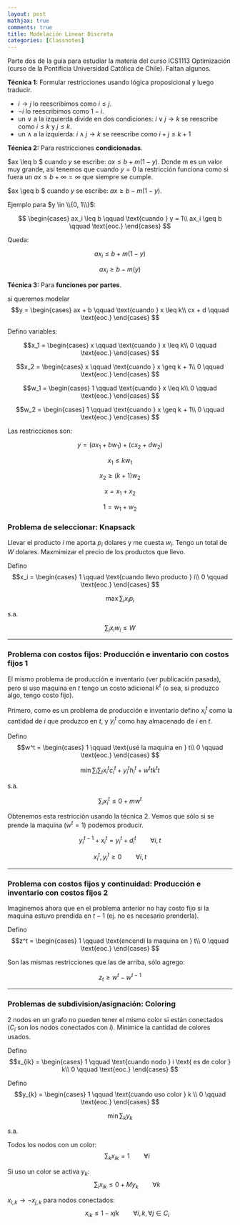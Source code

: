 ```yaml
---
layout: post
mathjax: true
comments: true
title: Modelación Linear Discreta
categories: [Classnotes]
---
```


Parte dos de la guia para estudiar la materia del curso ICS1113 Optimización (curso de la Pontificia Universidad Católica de Chile). 
Faltan algunos.


**Técnica 1:**
Formular restricciones usando lógica proposicional y luego traducir.

- $i \rightarrow j$ lo reescribimos como $i \leq j$.
- $\neg i$ lo reescribimos como $1 - i$.
- un $\lor$ a la izquierda divide en dos condiciones: $i \lor j \rightarrow k$ se reescribe como $i \leq k$ y $j \leq k$.
- un $\land$ a la izquierda: $i \land j \rightarrow k$ se reescribe como $i + j \leq k + 1$


**Técnica 2:**
Para restricciones **condicionadas**.

$ax \leq b $ cuando $y$ se escribe: $ax \leq b + m(1-y)$.
Donde m es un valor muy grande, así tenemos que cuando $y=0$ la restricción funciona como si fuera un $ax \leq b + \infty = \infty$ que siempre se cumple.

$ax \geq b $ cuando $y$ se escribe: $ax \geq b - m(1-y)$.

Ejemplo para $y \in \\{0, 1\\}$:

$$
\begin{cases}
ax_i \leq b \qquad  \text{cuando } y = 1\\
ax_i \geq b \qquad \text{eoc.}
\end{cases}
$$

Queda:

$$ax_i \leq b + m(1-y)$$

$$ax_i \geq b - m(y)$$


**Técnica 3:**
Para **funciones por partes**.

si queremos modelar $$y = 
\begin{cases}
ax + b \qquad  \text{cuando } x \leq k\\
cx + d \qquad \text{eoc.}
\end{cases}
$$

Defino variables:

$$x_1 = 
\begin{cases}
x \qquad  \text{cuando } x \leq k\\
0 \qquad \text{eoc.}
\end{cases}
$$

$$x_2 = 
\begin{cases}
x \qquad  \text{cuando } x \geq k + 1\\
0 \qquad \text{eoc.}
\end{cases}
$$

$$w_1 = 
\begin{cases}
1 \qquad  \text{cuando } x \leq k\\
0 \qquad \text{eoc.}
\end{cases}
$$


$$w_2 = 
\begin{cases}
1 \qquad  \text{cuando } x \geq k + 1\\
0 \qquad \text{eoc.}
\end{cases}
$$

Las restricciones son:

$$y = (ax_1 + bw_1) + (cx_2 + dw_2)$$

$$x_1 \leq k w_1$$

$$x_2 \geq (k + 1) w_2$$

$$x = x_1 + x_2$$

$$1 = w_1 + w_2$$

### Problema de seleccionar: Knapsack

Llevar el producto $i$ me aporta $p_i$ dolares y me cuesta $w_i$. Tengo un total de $W$ dolares. Maxmimizar el precio de los productos que llevo.

Defino 
$$x_i = 
\begin{cases}
1  \qquad \text{cuando llevo producto } i\\
0  \qquad \text{eoc.}
\end{cases}
$$

$$\max \sum_i x_i p_i$$

s.a. 

$$\sum_i x_i w_i \leq W$$

___
### Problema con costos fijos: Producción e inventario con costos fijos 1

El mismo problema de producción e inventario (ver publicación pasada), pero si uso maquina en $t$ tengo un costo adicional $k^t$ (o sea, si produzco algo, tengo costo fijo).

Primero, como es un problema de producción e inventario defino $x_i^t$ como la cantidad de $i$ que produzco en $t$, y $y_i^t$ como hay almacenado de $i$ en $t$.

Defino  $$w^t = 
\begin{cases}
1  \qquad \text{usé la maquina en } t\\
0  \qquad \text{eoc.}
\end{cases}
$$

$$\min \sum_i\sum_t x_i^tc_i^t + y_i^th_i^t + w^tt k^tt$$

s.a.

$$\sum_i x_i^t \leq 0 + mw^t$$

Obtenemos esta restricción usando la técnica 2. Vemos que sólo si se prende la maquina ($w^t = 1$) podemos producir.

$$y_i^{t-1} + x_i^t = y_i^t + d_i^t  \qquad \forall i,t $$

$$x_{i}^t,y_i^t \geq 0 \qquad \forall i,t$$

___
### Problema con costos fijos y continuidad: Producción e inventario con costos fijos 2

Imaginemos ahora que en el problema anterior no hay costo fijo si la maquina estuvo prendida en $t-1$ (ej. no es necesario prenderla).

Defino  $$z^t = 
\begin{cases}
1  \qquad \text{encendí la maquina en } t\\
0  \qquad \text{eoc.}
\end{cases}
$$

Son las mismas restricciones que las de arriba, sólo agrego:

$$z_t \geq w^t - w^{t-1}$$


___
### Problemas de subdivision/asignación: Coloring

2 nodos en un grafo no pueden tener el mismo color si están conectados ($C_i$ son los nodos conectados con $i$). Minimice la cantidad de colores usados.

Defino $$x_{ik} = 
\begin{cases}
1 \qquad  \text{cuando nodo } i \text{ es de color } k\\
0 \qquad \text{eoc.}
\end{cases}
$$
 
Defino $$y_{k} = 
\begin{cases}
1 \qquad  \text{cuando uso color } k \\
0 \qquad \text{eoc.}
\end{cases}
$$
 
$$\min \sum_k y_k$$

s.a.

Todos los nodos con un color: $$\qquad \sum_k x_{ik} = 1 \qquad \forall i$$ 

Si uso un color se activa $y_k$: $$\qquad \sum_i x_{ik} \leq 0 + My_k \qquad \forall k$$

$x_{i,k} \rightarrow \neg x_{j, k}$ para nodos conectados: $$\qquad x_{ik} \leq 1- x{jk} \qquad \forall i, k, \forall j \in C_i$$


